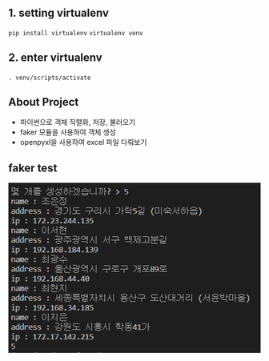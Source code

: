 ## 1. setting virtualenv

<code>pip install virtualenv</code> 
<code>virtualenv venv</code>

## 2. enter virtualenv

<code>. venv/scripts/activate</code>

## About Project

- 파이썬으로 객체 직렬화, 저장, 불러오기
- faker 모듈을 사용하여 객체 생성
- openpyxl을 사용하여 excel 파일 다뤄보기

## faker test

![faker test](./image/faker.png)
